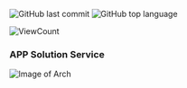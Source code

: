 ![GitHub last commit](https://img.shields.io/github/last-commit/Halsyon/Soluttion-Service?logo=github)
![GitHub top language](https://img.shields.io/github/languages/top/Halsyon/Soluttion-Service?logo=kotlin)

<p align="left">
    <img alt="ViewCount" src="https://views.whatilearened.today/views/github/Soluttion-Service/Generalization.svg">
</p>


### APP Solution Service


![Image of Arch](https://github.com/Halsyon/Soluttion-Service/blob/master/image/Screenshot_Eureka.jpg)